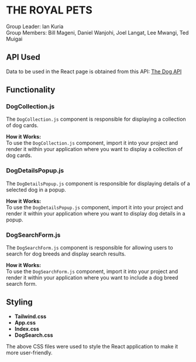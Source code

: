 # THE ROYAL PETS

Group Leader: Ian Kuria  
Group Members: Bill Mageni, Daniel Wanjohi, Joel Langat, Lee Mwangi, Ted Muigai

## API Used

Data to be used in the React page is obtained from this API: [The Dog API](https://api.thedogapi.com/v1/breeds)

## Functionality

### DogCollection.js

The `DogCollection.js` component is responsible for displaying a collection of dog cards.

**How it Works:**  
To use the `DogCollection.js` component, import it into your project and render it within your application where you want to display a collection of dog cards.

### DogDetailsPopup.js

The `DogDetailsPopup.js` component is responsible for displaying details of a selected dog in a popup.

**How it Works:**  
To use the `DogDetailsPopup.js` component, import it into your project and render it within your application where you want to display dog details in a popup.

### DogSearchForm.js

The `DogSearchForm.js` component is responsible for allowing users to search for dog breeds and display search results.

**How it Works:**  
To use the `DogSearchForm.js` component, import it into your project and render it within your application where you want to include a dog breed search form.

## Styling

- **Tailwind.css**
- **App.css**
- **Index.css**
- **DogSearch.css**

The above CSS files were used to style the React application to make it more user-friendly.
